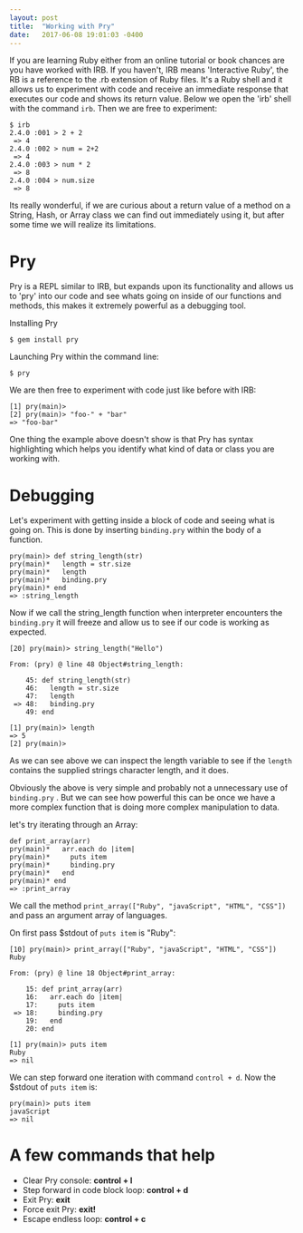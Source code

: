 ```yaml
---
layout: post
title:  "Working with Pry"
date:   2017-06-08 19:01:03 -0400
---
```



If you are learning Ruby either from an online tutorial or book chances are you have worked with IRB. If you haven't, IRB means 'Interactive Ruby', the RB is a reference to the .rb extension of Ruby files. It's a Ruby shell and it allows us to experiment with code and receive an immediate response that executes our code and shows its return value. Below we open the 'irb' shell with the command `irb`. Then we are free to experiment:

```
$ irb
2.4.0 :001 > 2 + 2
 => 4 
2.4.0 :002 > num = 2+2
 => 4 
2.4.0 :003 > num * 2
 => 8  
2.4.0 :004 > num.size
 => 8 
```

Its really wonderful, if we are curious about a return value of a method on a String, Hash, or Array class we can find out immediately using it, but after some time we will realize its limitations.


# Pry
Pry is a REPL similar to IRB, but expands upon its functionality and allows us to 'pry' into our code and see whats going on inside of our functions and methods, this makes it extremely powerful as a debugging tool.

Installing Pry
```
$ gem install pry
```

Launching Pry within the command line:
```
$ pry
```

We are then free to experiment with code just like before with IRB:
```
[1] pry(main)> 
[2] pry(main)> "foo-" + "bar"
=> "foo-bar"
```

One thing the example above doesn't show is that Pry has syntax highlighting which helps you identify what kind of data or class you are working with.

# Debugging
Let's experiment with getting inside a block of code and seeing what is going on. This is done by inserting ```binding.pry``` within the body of a function.
```
pry(main)> def string_length(str)
pry(main)*   length = str.size
pry(main)*   length
pry(main)*   binding.pry
pry(main)* end  
=> :string_length
```

Now if we call the string_length function when interpreter encounters the ```binding.pry``` it will freeze and allow us to see if our code is working as expected.
```
[20] pry(main)> string_length("Hello")

From: (pry) @ line 48 Object#string_length:

    45: def string_length(str)
    46:   length = str.size
    47:   length
 => 48:   binding.pry
    49: end

[1] pry(main)> length
=> 5
[2] pry(main)> 
```

As we can see above we can inspect the length variable to see if the ```length``` contains the supplied strings character length, and it does.

Obviously the above is very simple and probably not a unnecessary use of ```binding.pry``` . But we can see how powerful this can be once we have a more complex function that is doing more complex manipulation to data.

let's try iterating through an Array:
```
def print_array(arr)
pry(main)*   arr.each do |item|
pry(main)*     puts item
pry(main)*     binding.pry
pry(main)*   end  
pry(main)* end  
=> :print_array
```

We call the method ```print_array(["Ruby", "javaScript", "HTML", "CSS"])``` and pass an argument array of languages.

On first pass $stdout of ```puts item``` is "Ruby":
```
[10] pry(main)> print_array(["Ruby", "javaScript", "HTML", "CSS"])
Ruby

From: (pry) @ line 18 Object#print_array:

    15: def print_array(arr)
    16:   arr.each do |item|
    17:     puts item
 => 18:     binding.pry
    19:   end
    20: end

[1] pry(main)> puts item
Ruby
=> nil
```

We can step forward one iteration with command ```control + d```. Now the $stdout of ```puts item``` is:

```
pry(main)> puts item
javaScript
=> nil
```


# A few commands that help

* Clear Pry console: **control + l**
* Step forward in code block loop: **control + d**
* Exit Pry: **exit**
* Force exit Pry: **exit!**
* Escape endless loop: **control + c**







